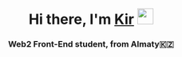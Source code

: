 <h1 align="center">Hi there, I'm <a href="https://google.com/" target="_blank">Kir</a> 
<img src="https://github.com/blackcater/blackcater/raw/main/images/Hi.gif" height="32"/></h1>
<h3 align="center">Web2 Front-End student, from Almaty🇰🇿</h3>
